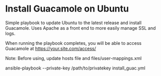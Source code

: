 # Install Guacamole on Ubuntu

Simple playbook to update Ubuntu to the latest release and install Guacamole.  Uses Apache as a front end to more easily manage SSL and logs.

When running the playbook completes, you will be able to access Guacamole at https://your.site.com/access/

Note: Before using, update hosts file and files/user-mappings.xml

ansible-playbook --private-key /path/to/privatekey install_guac.yml

